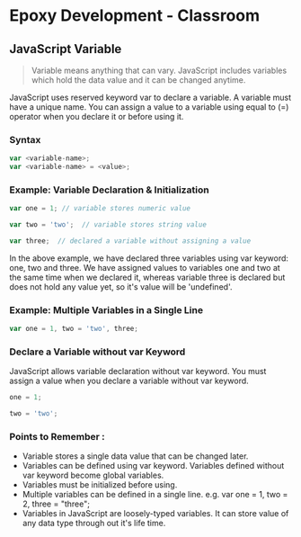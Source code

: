 # Epoxy Development - Classroom

## JavaScript Variable
> Variable means anything that can vary. JavaScript includes variables which hold the data value and it can be changed anytime.

JavaScript uses reserved keyword var to declare a variable. A variable must have a unique name. You can assign a value to a variable using equal to (=) operator when you declare it or before using it.

### Syntax
```js
var <variable-name>;
var <variable-name> = <value>;
```

### Example: Variable Declaration & Initialization
```js
var one = 1; // variable stores numeric value

var two = 'two';  // variable stores string value

var three;  // declared a variable without assigning a value
```
In the above example, we have declared three variables using var keyword: one, two and three. We have assigned values to variables one and two at the same time when we declared it, whereas variable three is declared but does not hold any value yet, so it's value will be 'undefined'.

### Example: Multiple Variables in a Single Line
```js
var one = 1, two = 'two', three;
```

### Declare a Variable without var Keyword
JavaScript allows variable declaration without var keyword. You must assign a value when you declare a variable without var keyword.

```js
one = 1;

two = 'two';
```

### Points to Remember :
- Variable stores a single data value that can be changed later.
- Variables can be defined using var keyword. Variables defined without var keyword become global variables.
- Variables must be initialized before using.
- Multiple variables can be defined in a single line. e.g. var one = 1, two = 2, three = "three";
- Variables in JavaScript are loosely-typed variables. It can store value of any data type through out it's life time.
